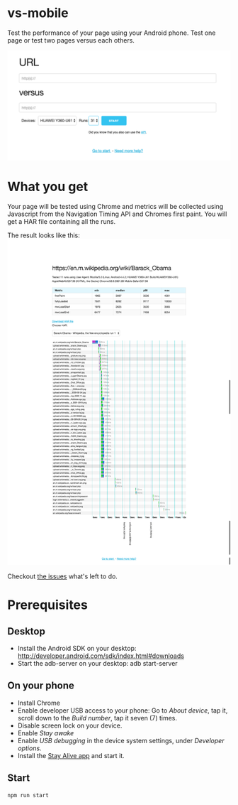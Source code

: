 # vs-mobile
Test the performance of your page using your Android phone. Test one page or test two pages versus each others.

![Start page](start.png)

# What you get
Your page will be tested using Chrome and metrics will be collected using Javascript from the Navigation Timing API and Chromes first paint. You will get a HAR file containing all the runs.

The result looks like this:
![Result page](result.png)

Checkout [the issues](https://github.com/soulgalore/vs-mobile/issues) what's left to do. 

# Prerequisites

## Desktop
* Install the Android SDK on your desktop: http://developer.android.com/sdk/index.html#downloads
* Start the adb-server on your desktop: adb start-server

## On your phone
* Install Chrome
* Enable developer USB access to your phone: Go to *About device*, tap it, scroll down to the *Build number*, tap it seven (7) times.
* Disable screen lock on your device.
* Enable *Stay awake*
* Enable *USB debugging* in the device system settings, under *Developer options*.
* Install the [Stay Alive app](https://play.google.com/store/apps/details?id=com.synetics.stay.alive) and start it.


## Start
```
npm run start
```

